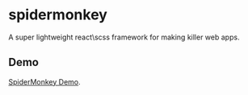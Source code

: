 # spidermonkey
A super lightweight react\scss framework for making killer web apps.

## Demo
[SpiderMonkey Demo](https://uxlayouts.github.io/spidermonkey/).
